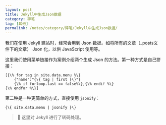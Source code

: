 ```yaml
---
layout: post
title: Jekyll中生成Json数据
category: 碎笔
tag: [其他]
permalink: /notes/category/碎笔/Jekyll中生成Json数据/
---
```

我们在使用 Jekyll 建站时，经常会用到 Json 数据。如将所有的文章（_posts文件下的文章） Json 化，以供 JavaScript 使用等。

这里我们使用菜单链接作为案例介绍两个生成 Json 的方法。第一种方式是自己拼接：
```
[{\% for tag in site.data.menu %\}
    {"name":"{\{ tag | first }\}"}
    {\% if forloop.last == false%\},{\% endif %\}
{\% endfor %\}]
```

第二种是一种更简单的方式，直接使用 `jsonify`：
```
{\{ site.data.menu | jsonify }\}
```

> 🚩 这里对 Jekyll 进行了转码处理。


